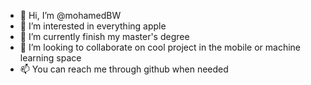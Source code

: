 - 👋 Hi, I’m @mohamedBW
- 👀 I’m interested in everything apple
- 🌱 I’m currently finish my master's degree
- 💞️ I’m looking to collaborate on cool project in the mobile or machine learning space
- 📫 You can reach me through github when needed

<!---
mohamedBW/mohamedBW is a ✨ special ✨ repository because its `README.md` (this file) appears on your GitHub profile.
You can click the Preview link to take a look at your changes.
--->
